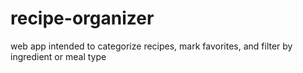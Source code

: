 # recipe-organizer
web app intended to categorize recipes, mark favorites, and filter by ingredient or meal type
